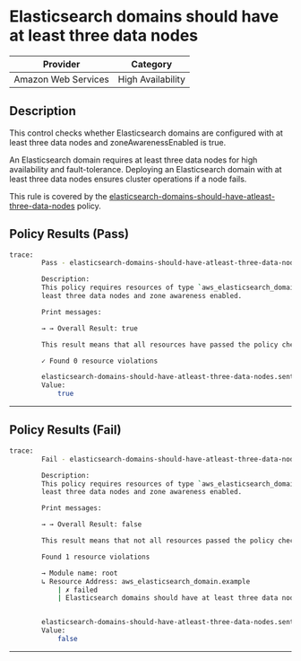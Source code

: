 # Elasticsearch domains should have at least three data nodes

| Provider            |       Category      |
| ------------------- |  -----------------  |
| Amazon Web Services |  High Availability  |

## Description

This control checks whether Elasticsearch domains are configured with at least three data nodes and zoneAwarenessEnabled is true.

An Elasticsearch domain requires at least three data nodes for high availability and fault-tolerance. Deploying an Elasticsearch domain with at least three data nodes ensures cluster operations if a node fails.

This rule is covered by the [elasticsearch-domains-should-have-atleast-three-data-nodes](https://github.com/hashicorp/policy-library-NIST-Policy-Set-for-AWS-Terraform/blob/main/policies/elasticsearch-domains-should-have-atleast-three-data-nodes.sentinel) policy.

## Policy Results (Pass)

```bash
trace:
        Pass - elasticsearch-domains-should-have-atleast-three-data-nodes.sentinel

        Description:
        This policy requires resources of type `aws_elasticsearch_domain` to have at
        least three data nodes and zone awareness enabled.

        Print messages:

        → → Overall Result: true

        This result means that all resources have passed the policy check for the policy elasticsearch-domain-node-count-and-zone-awareness.

        ✓ Found 0 resource violations

        elasticsearch-domains-should-have-atleast-three-data-nodes.sentinel:56:1 - Rule "main"
        Value:
            true
```

---

## Policy Results (Fail)

```bash
trace:
        Fail - elasticsearch-domains-should-have-atleast-three-data-nodes.sentinel

        Description:
        This policy requires resources of type `aws_elasticsearch_domain` to have at
        least three data nodes and zone awareness enabled.

        Print messages:

        → → Overall Result: false

        This result means that not all resources passed the policy check and the protected behavior is not allowed for the policy elasticsearch-domain-node-count-and-zone-awareness.

        Found 1 resource violations

        → Module name: root
        ↳ Resource Address: aws_elasticsearch_domain.example
            | ✗ failed
            | Elasticsearch domains should have at least three data nodes and zone awareness enabled. Refer to https://docs.aws.amazon.com/securityhub/latest/userguide/es-controls.html#es-6 for more details.


        elasticsearch-domains-should-have-atleast-three-data-nodes.sentinel:56:1 - Rule "main"
        Value:
            false
```

---
